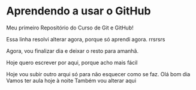 # Aprendendo a usar o GitHub
 Meu primeiro Repositório do Curso de Git e GitHub!
 
 Essa linha resolvi alterar agora, porque só aprendi agora. rrsrsrs

 Agora, vou finalizar  dia e deixar o resto para amanhã.

 Hoje quero escrever por aqui, porque acho mais fácil

 Hoje vou subir outro arqui só para não esquecer como se faz.
 Olá bom dia
 Vamos ter aula hoje à noite
 Também vou alterar aqui
 
